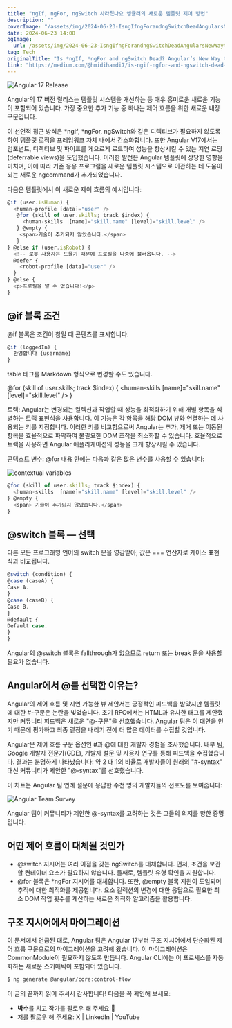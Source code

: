 ```yaml
---
title: "ngIf, ngFor, ngSwitch 사라졌나요 앵귤러의 새로운 템플릿 제어 방법"
description: ""
coverImage: "/assets/img/2024-06-23-IsngIfngForandngSwitchDeadAngularsNewWaytoControlYourTemplates_0.png"
date: 2024-06-23 14:08
ogImage: 
  url: /assets/img/2024-06-23-IsngIfngForandngSwitchDeadAngularsNewWaytoControlYourTemplates_0.png
tag: Tech
originalTitle: "Is *ngIf, *ngFor and ngSwitch Dead? Angular’s New Way to Control Your Templates"
link: "https://medium.com/@hmidihamdi7/is-ngif-ngfor-and-ngswitch-dead-angulars-new-way-to-control-your-templates-881886f56516"
---
```




![Angular 17 Release](/assets/img/2024-06-23-IsngIfngForandngSwitchDeadAngularsNewWaytoControlYourTemplates_0.png)

Angular의 17 버전 릴리스는 템플릿 시스템을 개선하는 등 매우 흥미로운 새로운 기능이 포함되어 있습니다. 가장 중요한 추가 기능 중 하나는 제어 흐름을 위한 새로운 내장 구문입니다.

이 선언적 접근 방식은 *ngIf, *ngFor, ngSwitch와 같은 디렉티브가 필요하지 않도록하여 템플릿 로직을 프레임워크 자체 내에서 간소화합니다. 또한 Angular V17에서는 컴포넌트, 디렉티브 및 파이프를 게으르게 로드하여 성능을 향상시킬 수 있는 지연 로딩(deferrable views)을 도입했습니다. 이러한 발전은 Angular 템플릿에 상당한 영향을 미치며, 이에 따라 기존 응용 프로그램을 새로운 템플릿 시스템으로 이관하는 데 도움이 되는 새로운 ngcommand가 추가되었습니다.

다음은 템플릿에서 이 새로운 제어 흐름의 예시입니다:



<div class="content-ad"></div>

```js
@if (user.isHuman) {
  <human-profile [data]="user" />
   @for (skill of user.skills; track $index) {
     <human-skills  [name]="skill.name" [level]="skill.level" />
   } @empty {
    <span>기술이 추가되지 않았습니다.</span>
   }
} @else if (user.isRobot) {
  <!-- 로봇 사용자는 드물기 때문에 프로필을 나중에 불러옵니다. -->
  @defer {
    <robot-profile [data]="user" />
  }
} @else {
  <p>프로필을 알 수 없습니다!</p>
}
```

## @if 블록 조건

@if 블록은 조건이 참일 때 콘텐츠를 표시합니다.

```js
@if (loggedIn) {
  환영합니다 {username}
}
```

<div class="content-ad"></div>

table 태그를 Markdown 형식으로 변경할 수도 있습니다.

<div class="content-ad"></div>


@for (skill of user.skills; track $index) {
  <human-skills  [name]="skill.name" [level]="skill.level" />
}


트랙: Angular는 변경되는 컬렉션과 작업할 때 성능을 최적화하기 위해 개별 항목을 식별하는 트랙 표현식을 사용합니다. 이 기능은 각 항목을 해당 DOM 뷰와 연결하는 데 사용되는 키를 지정합니다. 이러한 키를 비교함으로써 Angular는 추가, 제거 또는 이동된 항목을 효율적으로 파악하여 불필요한 DOM 조작을 최소화할 수 있습니다. 효율적으로 트랙을 사용하면 Angular 애플리케이션의 성능을 크게 향상시킬 수 있습니다.

콘텍스트 변수: @for 내용 안에는 다음과 같은 많은 변수를 사용할 수 있습니다:

![contextual variables](/assets/img/2024-06-23-IsngIfngForandngSwitchDeadAngularsNewWaytoControlYourTemplates_1.png)


<div class="content-ad"></div>

```js
@for (skill of user.skills; track $index) {
  <human-skills  [name]="skill.name" [level]="skill.level" />
} @empty {
  <span> 기술이 추가되지 않았습니다.</span>
}
```

## @switch 블록 — 선택

다른 모든 프로그래밍 언어의 switch 문을 영감받아, 값은 === 연산자로 케이스 표현식과 비교됩니다.

<div class="content-ad"></div>

```js
@switch (condition) {
@case (caseA) {
Case A.
}
@case (caseB) {
Case B.
}
@default {
Default case.
}
}
```

Angular의 @switch 블록은 fallthrough가 없으므로 return 또는 break 문을 사용할 필요가 없습니다.

## Angular에서 @를 선택한 이유는?

Angular의 제어 흐름 및 지연 가능한 뷰 제안서는 긍정적인 피드백을 받았지만 템플릿에 대한 #-구문은 논란을 빚었습니다. 초기 RFC에서는 HTML과 유사한 태그를 제안했지만 커뮤니티 피드백은 새로운 "@-구문"을 선호했습니다. Angular 팀은 이 대안을 인기 때문에 평가하고 최종 결정을 내리기 전에 더 많은 데이터를 수집할 것입니다.

<div class="content-ad"></div>

Angular은 제어 흐름 구문 옵션인 #과 @에 대한 개발자 경험을 조사했습니다. 내부 팀, Google 개발자 전문가(GDE), 개발자 설문 및 사용자 연구를 통해 피드백을 수집했습니다. 결과는 분명하게 나타났습니다: 약 2 대 1의 비율로 개발자들이 원래의 "#-syntax" 대신 커뮤니티가 제안한 "@-syntax"를 선호했습니다.

이 차트는 Angular 팀 연례 설문에 응답한 수천 명의 개발자들의 선호도를 보여줍니다:

![Angular Team Survey](/assets/img/2024-06-23-IsngIfngForandngSwitchDeadAngularsNewWaytoControlYourTemplates_2.png)

Angular 팀이 커뮤니티가 제안한 @-syntax를 고려하는 것은 그들의 의지를 향한 증명입니다.

<div class="content-ad"></div>

## 어떤 제어 흐름이 대체될 것인가

- @switch 지시어는 여러 이점을 갖는 ngSwitch를 대체합니다. 먼저, 조건을 보관할 컨테이너 요소가 필요하지 않습니다. 둘째로, 템플릿 유형 확인을 지원합니다.
- @for 블록은 *ngFor 지시어를 대체합니다. 또한, @empty 블록 지원이 도입되며 추적에 대한 최적화를 제공합니다. 요소 컬렉션의 변경에 대한 응답으로 필요한 최소 DOM 작업 횟수를 계산하는 새로운 최적화 알고리즘을 활용합니다.

## 구조 지시어에서 마이그레이션

이 문서에서 언급된 대로, Angular 팀은 Angular 17부터 구조 지시어에서 단순화된 제어 흐름 구문으로의 마이그레이션을 고려해 왔습니다. 이 마이그레이션은 CommonModule이 필요하지 않도록 만듭니다. Angular CLI에는 이 프로세스를 자동화하는 새로운 스키매틱이 포함되어 있습니다.

<div class="content-ad"></div>

```js
$ ng generate @angular/core:control-flow
```

이 글의 끝까지 읽어 주셔서 감사합니다! 다음을 꼭 확인해 보세요:

- **박수**를 치고 작가를 팔로우 해 주세요 👏
- 저를 팔로우 해 주세요: X | LinkedIn | YouTube